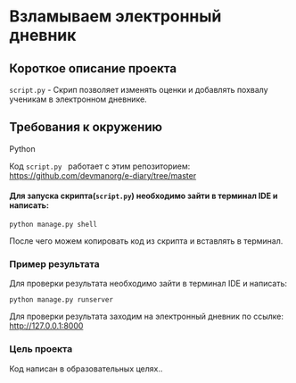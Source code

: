 # Взламываем электронный дневник

## Короткое описание проекта

```script.py``` - Скрип позволяет изменять оценки и добавлять похвалу ученикам в электронном дневнике.

## Требования к окружению
Python

Код ```script.py ``` работает с этим репозиторием:
https://github.com/devmanorg/e-diary/tree/master


#### Для запуска скрипта(```script.py```) необходимо зайти в терминал IDE и написать:
```
python manage.py shell
```
После чего можем копировать код из скрипта и вставлять в терминал.


### Пример результата

Для проверки результата необходимо зайти в терминал IDE и написать:
```
python manage.py runserver
```
Для проверки результата заходим на электронный дневник по ссылке: http://127.0.0.1:8000



### Цель проекта

Код написан в образовательных целях..
